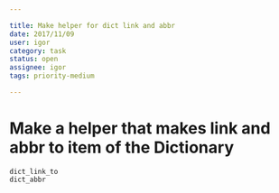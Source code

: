 ```yaml
---

title: Make helper for dict link and abbr
date: 2017/11/09
user: igor
category: task
status: open
assignee: igor
tags: priority-medium

---
```


# Make a helper that makes link and abbr to item of the Dictionary

```
dict_link_to
dict_abbr
```
